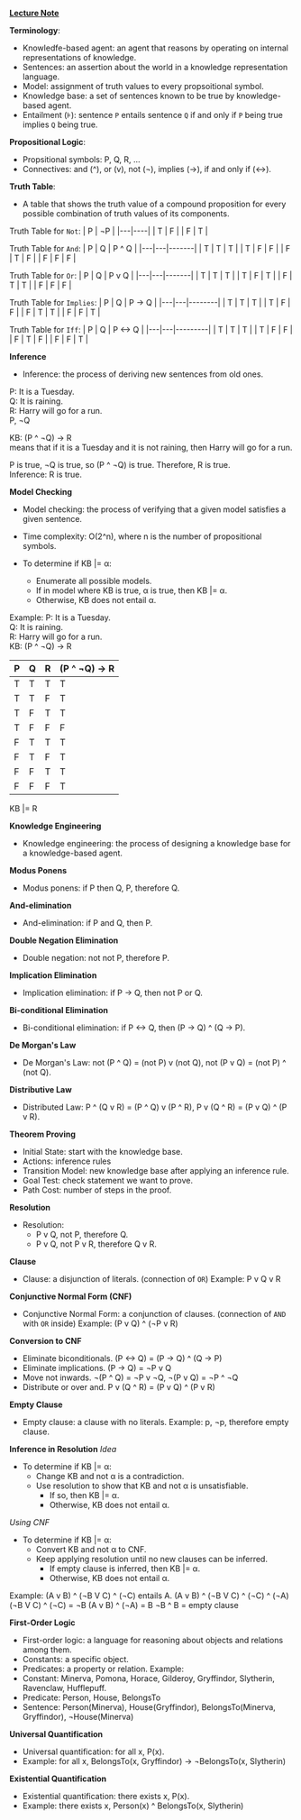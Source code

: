 [**Lecture Note**](https://cs50.harvard.edu/ai/2024/notes/1/)

**Terminology**:

- Knowledfe-based agent: an agent that reasons by operating on internal representations of knowledge.
- Sentences: an assertion about the world in a knowledge representation language.
- Model: assignment of truth values to every propsoitional symbol.
- Knowledge base: a set of sentences known to be true by knowledge-based agent.
- Entailment (&models;): sentence `P` entails sentence `Q` if and only if `P` being true implies `Q` being true.

**Propositional Logic**:

- Propsitional symbols: P, Q, R, ...
- Connectives: and (^), or (v), not (¬), implies (->), if and only if (<->).

**Truth Table**:

- A table that shows the truth value of a compound proposition for every possible combination of truth values of its components.

Truth Table for `Not`: 
| P | ¬P |
|---|----|
| T | F  |
| F | T  |

Truth Table for `And`:
| P | Q | P ^ Q |
|---|---|-------|
| T | T | T     |
| T | F | F     |
| F | T | F     |
| F | F | F     |

Truth Table for `Or`:
| P | Q | P v Q |
|---|---|-------|
| T | T | T     |
| T | F | T     |
| F | T | T     |
| F | F | F     |

Truth Table for `Implies`:
| P | Q | P -> Q |
|---|---|--------|
| T | T | T      |
| T | F | F      |
| F | T | T      |
| F | F | T      |

Truth Table for `Iff`:
| P | Q | P <-> Q |
|---|---|---------|
| T | T | T       |
| T | F | F       |
| F | T | F       |
| F | F | T       |

**Inference**
- Inference: the process of deriving new sentences from old ones.

P: It is a Tuesday.  
Q: It is raining.  
R: Harry will go for a run.  
P, ¬Q  

KB: (P ^ ¬Q) -> R  
means that if it is a Tuesday and it is not raining, then Harry will go for a run.

P is true, ¬Q is true, so (P ^ ¬Q) is true. Therefore, R is true.  
Inference: R is true.

**Model Checking**
- Model checking: the process of verifying that a given model satisfies a given sentence.
- Time complexity: O(2^n), where n is the number of propositional symbols.

- To determine if KB |= α:
	- Enumerate all possible models.
	- If in model where KB is true, α is true, then KB |= α.
	- Otherwise, KB does not entail α.

Example:
P: It is a Tuesday.  
Q: It is raining.  
R: Harry will go for a run.  
KB: (P ^ ¬Q) -> R

| P | Q | R | (P ^ ¬Q) -> R |
|---|---|---|---------------|
| T | T | T | T             |
| T | T | F | T             |
| T | F | T | T             |
| T | F | F | F             |
| F | T | T | T             |
| F | T | F | T             |
| F | F | T | T             |
| F | F | F | T             |

KB |= R

**Knowledge Engineering**
- Knowledge engineering: the process of designing a knowledge base for a knowledge-based agent.

**Modus Ponens**
- Modus ponens: if P then Q, P, therefore Q.

**And-elimination**
- And-elimination: if P and Q, then P.

**Double Negation Elimination**
- Double negation: not not P, therefore P.

**Implication Elimination**
- Implication elimination: if P -> Q, then not P or Q.

**Bi-conditional Elimination**
- Bi-conditional elimination: if P <-> Q, then (P -> Q) ^ (Q -> P).

**De Morgan's Law**
- De Morgan's Law: not (P ^ Q) = (not P) v (not Q), not (P v Q) = (not P) ^ (not Q).

**Distributive Law**
- Distributed Law: P ^ (Q v R) = (P ^ Q) v (P ^ R), P v (Q ^ R) = (P v Q) ^ (P v R).

**Theorem Proving**
- Initial State: start with the knowledge base.
- Actions: inference rules
- Transition Model: new knowledge base after applying an inference rule.
- Goal Test: check statement we want to prove.
- Path Cost: number of steps in the proof.

**Resolution**
- Resolution:
	- P v Q, not P, therefore Q.
	- P v Q, not P v R, therefore Q v R.

**Clause**
- Clause: a disjunction of literals. (connection of `OR`)
Example: P v Q v R

**Conjunctive Normal Form (CNF)**
- Conjunctive Normal Form: a conjunction of clauses. (connection of `AND` with `OR` inside)
Example: (P v Q) ^ (¬P v R)

**Conversion to CNF**
- Eliminate biconditionals. (P <-> Q) = (P -> Q) ^ (Q -> P)
- Eliminate implications. (P -> Q) = ¬P v Q
- Move not inwards. ¬(P ^ Q) = ¬P v ¬Q, ¬(P v Q) = ¬P ^ ¬Q
- Distribute or over and. P v (Q ^ R) = (P v Q) ^ (P v R)

**Empty Clause**
- Empty clause: a clause with no literals. Example: p, ¬p, therefore empty clause.

**Inference in Resolution**
*Idea*
- To determine if KB |= α:
	- Change KB and not α is a contradiction.
	- Use resolution to show that KB and not α is unsatisfiable.
		- If so, then KB |= α.
		- Otherwise, KB does not entail α.

*Using CNF*
- To determine if KB |= α:
	- Convert KB and not α to CNF.
	- Keep applying resolution until no new clauses can be inferred.
		- If empty clause is inferred, then KB |= α.
		- Otherwise, KB does not entail α.

Example:
(A v B) ^ (¬B V C) ^ (¬C) entails A.
(A v B) ^ (¬B V C) ^ (¬C) ^ (¬A)
(¬B V C) ^ (¬C) = ¬B
(A v B) ^ (¬A) = B
¬B ^ B = empty clause

**First-Order Logic**
- First-order logic: a language for reasoning about objects and relations among them.
- Constants: a specific object.
- Predicates: a property or relation.
Example:
- Constant: Minerva, Pomona, Horace, Gilderoy, Gryffindor, Slytherin, Ravenclaw, Hufflepuff.
- Predicate: Person, House, BelongsTo
- Sentence: Person(Minerva), House(Gryffindor), BelongsTo(Minerva, Gryffindor), ¬House(Minerva)

**Universal Quantification**
- Universal quantification: for all x, P(x).
- Example: for all x, BelongsTo(x, Gryffindor) -> ¬BelongsTo(x, Slytherin)

**Existential Quantification**
- Existential quantification: there exists x, P(x).
- Example: there exists x, Person(x) ^ BelongsTo(x, Slytherin)